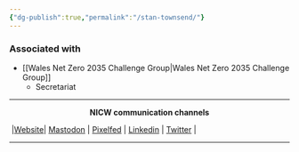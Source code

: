 ```yaml
---
{"dg-publish":true,"permalink":"/stan-townsend/"}
---
```



### Associated with
- [[Wales Net Zero 2035 Challenge Group\|Wales Net Zero 2035 Challenge Group]]
	- Secretariat



***
<p style="text-align: center;font-weight:bold";>NICW communication channels</p>

󠁧 |[Website](https://nationalinfrastructurecommission.wales)| [Mastodon](https://toot.wales/@NICW) | [Pixelfed](https://pix.toot.wales/NICW) | [Linkedin](https://www.linkedin.com/company/26268509/) | [Twitter](https://twitter.com/InfraCommCymru) |
***
